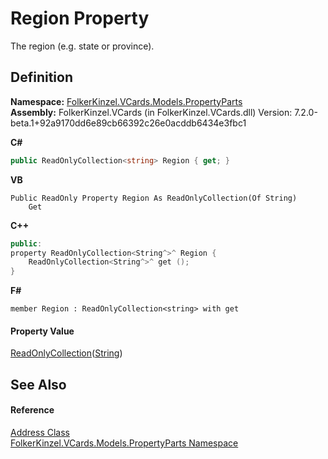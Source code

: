 # Region Property


The region (e.g. state or province).



## Definition
**Namespace:** <a href="dbd283d2-4531-056c-7d94-281acad42316.md">FolkerKinzel.VCards.Models.PropertyParts</a>  
**Assembly:** FolkerKinzel.VCards (in FolkerKinzel.VCards.dll) Version: 7.2.0-beta.1+92a9170dd6e89cb66392c26e0acddb6434e3fbc1

**C#**
``` C#
public ReadOnlyCollection<string> Region { get; }
```
**VB**
``` VB
Public ReadOnly Property Region As ReadOnlyCollection(Of String)
	Get
```
**C++**
``` C++
public:
property ReadOnlyCollection<String^>^ Region {
	ReadOnlyCollection<String^>^ get ();
}
```
**F#**
``` F#
member Region : ReadOnlyCollection<string> with get
```



#### Property Value
<a href="https://learn.microsoft.com/dotnet/api/system.collections.objectmodel.readonlycollection-1" target="_blank" rel="noopener noreferrer">ReadOnlyCollection</a>(<a href="https://learn.microsoft.com/dotnet/api/system.string" target="_blank" rel="noopener noreferrer">String</a>)

## See Also


#### Reference
<a href="9f69befd-abd0-98b8-454a-a0a959ff196b.md">Address Class</a>  
<a href="dbd283d2-4531-056c-7d94-281acad42316.md">FolkerKinzel.VCards.Models.PropertyParts Namespace</a>  
